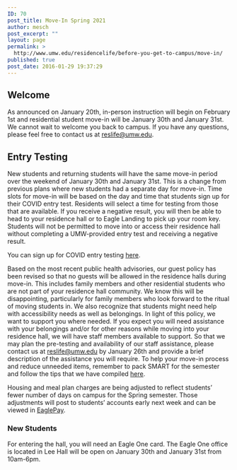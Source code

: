 ```yaml
---
ID: 70
post_title: Move-In Spring 2021
author: mesch
post_excerpt: ""
layout: page
permalink: >
  http://www.umw.edu/residencelife/before-you-get-to-campus/move-in/
published: true
post_date: 2016-01-29 19:37:29
---
```

<h2>Welcome</h2>
As announced on January 20th, in-person instruction will begin on February 1st and residential student move-in will be January 30th and January 31st. We cannot wait to welcome you back to campus. If you have any questions, please feel free to contact us at <a href="mailto:reslife@umw.edu">reslife@umw.edu</a>.
<h2>Entry Testing</h2>
New students and returning students will have the same move-in period over the weekend of January 30th and January 31st. This is a change from previous plans where new students had a separate day for move-in. Time slots for move-in will be based on the day and time that students sign up for their COVID entry test. Residents will select a time for testing from those that are available. If you receive a negative result, you will then be able to head to your residence hall or to Eagle Landing to pick up your room key. Students will not be permitted to move into or access their residence hall without completing a UMW-provided entry test and receiving a negative result.

You can sign up for COVID entry testing <a href="https://www.signupgenius.com/go/5080c4aaaaa28a3fd0-covid193">here</a>.

Based on the most recent public health advisories, our guest policy has been revised so that no guests will be allowed in the residence halls during move-in. This includes family members and other residential students who are not part of your residence hall community. We know this will be disappointing, particularly for family members who look forward to the ritual of moving students in. We also recognize that students might need help with accessibility needs as well as belongings. In light of this policy, we want to support you where needed. If you expect you will need assistance with your belongings and/or for other reasons while moving into your residence hall, we will have staff members available to support. So that we may plan the pre-testing and availability of our staff assistance, please contact us at <a href="mailto:reslife@umw.edu">reslife@umw.edu</a> by January 26th and provide a brief description of the assistance you will require. To help your move-in process and reduce unneeded items, remember to pack SMART for the semester and follow the tips that we have compiled <a href="https://www.umw.edu/residencelife/wp-content/uploads/sites/30/2020/07/COVID-Eagle-Approved-list-2020.pdf">here</a>.

Housing and meal plan charges are being adjusted to reflect students’ fewer number of days on campus for the Spring semester. Those adjustments will post to students’ accounts early next week and can be viewed in <a href="https://adminfinance.umw.edu/studentaccounts/eaglepay/">EaglePay</a>.
<h3>New Students</h3>
<p class="p1">For entering the hall, you will need an Eagle One card. The Eagle One office is located in Lee Hall will be open on January 30th and January 31st from 10am-6pm.</p>